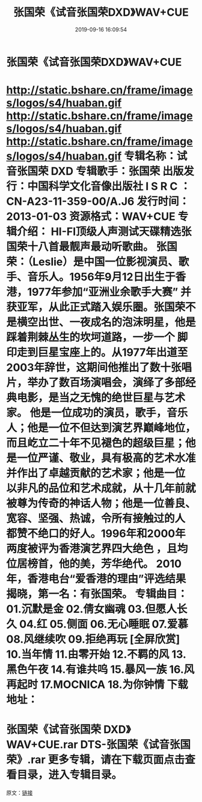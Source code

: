 ﻿---
title: 张国荣《试音张国荣DXD》WAV+CUE
date: 2019-09-16 16:09:54
categories: None
tags: 华语中文
---
# 张国荣《试音张国荣DXD》WAV+CUE

http://static.bshare.cn/frame/images/logos/s4/huaban.gif
http://static.bshare.cn/frame/images/logos/s4/huaban.gif
http://static.bshare.cn/frame/images/logos/s4/huaban.gif
专辑名称：试音张国荣 DXD
专辑歌手：张国荣
出版发行：中国科学文化音像出版社
I S R C ：CN-A23-11-359-00/A.J6
发行时间：2013-01-03
资源格式：WAV+CUE
专辑介绍：
HI-FI顶级人声测试天碟精选张国荣十八首最靓声最动听歌曲。
张国荣：（Leslie）是中国一位影视演员、歌手、音乐人。1956年9月12日出生于香港，1977年参加“亚洲业余歌手大赛”
并获亚军，从此正式踏入娱乐圈。张国荣不是横空出世、一夜成名的泡沫明星，他是踩着荆棘丛生的坎坷道路，一步一个
脚印走到巨星宝座上的。从1977年出道至2003年辞世，这期间他推出了数十张唱片，举办了数百场演唱会，演绎了多部经
典电影，是当之无愧的绝世巨星与艺术家。 他是一位成功的演员，歌手，音乐人；他是一位不但达到演艺界巅峰地位，
而且屹立二十年不见褪色的超级巨星；他是一位严谨、敬业，具有极高的艺术水准并作出了卓越贡献的艺术家；他是一位
以非凡的品位和艺术成就，从十几年前就被尊为传奇的神话人物；他是一位善良、宽容、坚强、热诚，令所有接触过的人
都赞不绝口的好人。1996年和2000年两度被评为香港演艺界四大绝色 ，且均位居榜首，他的美，芳华绝代。
2010年，香港电台“爱香港的理由”评选结果揭晓，第一名：有张国荣。
专辑曲目：
01.沉默是金
02.倩女幽魂
03.但愿人长久
04.红
05.侧面
06.无心睡眠
07.爱慕
08.风继续吹
09.拒绝再玩
[全屏欣赏]
10.当年情
11.由零开始
12.不羁的风
13.黑色午夜
14.有谁共呜
15.暴风一族
16.风再起时
17.MOCNICA
18.为你钟情
下载地址：
==============================
张国荣《试音张国荣 DXD》WAV+CUE.rar
DTS-张国荣《试音张国荣》.rar
更多专辑，请在下载页面点击查看目录，进入专辑目录。
==============================
原文：[链接](https://blog.sina.com.cn/s/blog_1647c7e7601030gry.html)